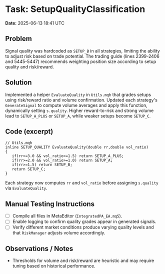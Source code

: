 # Task: SetupQualityClassification
**Date:** 2025-06-13 18:41 UTC

## Problem
Signal quality was hardcoded as `SETUP_B` in all strategies, limiting the ability to adjust risk based on trade potential. The trading guide (lines 2399-2406 and 5445-5447) recommends weighting position size according to setup quality and risk/reward.

## Solution
Implemented a helper `EvaluateQuality` in `Utils.mqh` that grades setups using risk/reward ratio and volume confirmation. Updated each strategy's `GenerateSignal` to compute volume averages and apply this function, dynamically setting `s.quality`. Higher reward-to-risk and strong volume lead to `SETUP_A_PLUS` or `SETUP_A`, while weaker setups become `SETUP_C`.

## Code (excerpt)
```mql5
// Utils.mqh
inline SETUP_QUALITY EvaluateQuality(double rr,double vol_ratio)
{
   if(rr>=3.0 && vol_ratio>=1.5) return SETUP_A_PLUS;
   if(rr>=2.0 && vol_ratio>=1.0) return SETUP_A;
   if(rr>=1.5) return SETUP_B;
   return SETUP_C;
}
```
Each strategy now computes `rr` and `vol_ratio` before assigning `s.quality` via `EvaluateQuality`.

## Manual Testing Instructions
- [ ] Compile all files in MetaEditor (`IntegratedPA_EA.mq5`).
- [ ] Enable logging to confirm quality grades appear in generated signals.
- [ ] Verify different market conditions produce varying quality levels and that `RiskManager` adjusts volume accordingly.

## Observations / Notes
- Thresholds for volume and risk/reward are heuristic and may require tuning based on historical performance.
